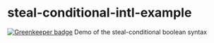 # steal-conditional-intl-example

[![Greenkeeper badge](https://badges.greenkeeper.io/stealjs/steal-conditional-intl-example.svg)](https://greenkeeper.io/)
Demo of the steal-conditional boolean syntax
